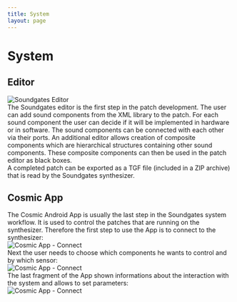 ```yaml
---
title: System
layout: page
---
```

# System
## Editor
![Soundgates Editor](http://pc2.github.io/pg-soundgates/assets/images/system_editor.png)  
The Soundgates editor is the first step in the patch development. The user can add sound components from the XML library to the patch. For each sound component the user can decide if it will be implemented in hardware or in software. The sound components can be connected with each other via their ports. An additional editor allows creation of composite components which are hierarchical structures containing other sound components. These composite components can then be used in the patch editor as black boxes.  
A completed patch can be exported as a TGF file (included in a ZIP archive) that is read by the Soundgates synthesizer.

## Cosmic App

The Cosmic Android App is usually the last step in the Soundgates system workflow.
It is used to control the patches that are running on the synthesizer.
Therefore the first step to use the App is to connect to the synthesizer:  
![Cosmic App - Connect](http://pc2.github.io/pg-soundgates/assets/images/android_connect_fragment.png)  
Next the user needs to choose which components he wants to control and by which sensor:  
![Cosmic App - Connect](http://pc2.github.io/pg-soundgates/assets/images/android_select_fragment.png)  
The last fragment of the App shown informations about the interaction with the system and allows to set parameters:  
![Cosmic App - Connect](http://pc2.github.io/pg-soundgates/assets/images/android_interaction_fragment.png)
